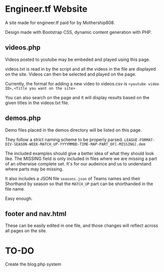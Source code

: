 Engineer.tf Website
======================
A site made for engineer.tf paid for by Mothership808.

Design made with Bootstrap CSS, dynamic content generation with PHP.


videos.php
----------------------
Videos posted to youtube may be embeded and played using this page.

videos.txt is read in by the script and all the videos in the file are displayed on the site. Videos can then be selected and played on the page.

Currently, the format for adding a new video to videos.csv is
`<youtube video ID>,<Title you want on the site>`

You can also search on the page and it will display results based on the given titles in the videos.txt file.

demos.php
----------------------
Demo files placed in the demos directory will be listed on this page.

They follow a strict naming scheme to be properly parsed.
`LEAGUE-FORMAT-DIV-SEASON-WEEK-MATCH_UP-YYYYMMDD-TIME-MAP-PART_OF[-MISSING].dem`

The included examples should give a better idea of what they should look like.
The MISSING field is only included in files where we are missing a part of an otherwise complete set.
It's for our audeince and us to understand where parts may be missing. 

It also includes a JSON file `seasons.json` of Teams names and their Shorthand by season so that the `MATCH_UP` part can be shorthanded in the file name.

Easy enough.

footer and nav.html
----------------------
These can be easily edited in one file, and those changes will reflect across all pages on the site.

TO-DO
======================

Create the blog.php system